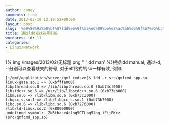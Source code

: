 ```yaml
---
author: coney
comments: true
date: 2013-02-19 12:19:52+00:00
layout: post
slug: '%e9%80%9a%e8%bf%87ldd%e6%9f%a5%e6%89%be%e7%ac%a6%e5%8f%b7%e5%bc%95%e7%94%a8'
title: 通过ldd查找符号引用
wordpress_id: 11
categories:
- Linux/Network
---
```

{% img /images/2013/02/无标题.png '' 'ldd man' %}根据ldd manual, 通过-d, -r分别可以查看缺失的符号, 对于elf格式的so一样有效, 例如:

    
    [~/qmf/application/server/qmf_cmdsvr]$ ldd -r src/qmfcmd_spp.so
    linux-gate.so.1 => (0xbfffe000)
    libpthread.so.0 => /lib/libpthread.so.0 (0xb74cf000)
    libstdc++.so.6 => /usr/lib/libstdc++.so.6 (0xb73eb000)
    libm.so.6 => /lib/libm.so.6 (0xb73c3000)
    libgcc_s.so.1 => /lib/libgcc_s.so.1 (0xb73b7000)
    libc.so.6 => /lib/libc.so.6 (0xb7276000)
    /lib/ld-linux.so.2 (0x80000000)
    undefined symbol: _ZN5tbase4tlog5CTLog5log_iEiiPKcz (src/qmfcmd_spp.so)





